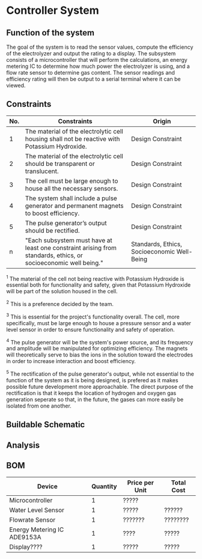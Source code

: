 # Controller System
## Function of the system
The goal of the system is to read the sensor values, compute the efficiency of the electrolyzer and output the rating to a display. The subsystem consists of a microcontroller that will perform the calculations, an energy metering IC to determine how much power the electrolyzer is using, and a flow rate sensor to determine gas content. The sensor readings and efficiency rating will then be output to a serial terminal where it can be viewed.

## Constraints
| No. | Constraints                                                                                   | Origin            |
| --- | --------------------------------------------------------------------------------------------- | ----------------- |
| 1   | The material of the electrolytic cell housing shall not be reactive with Potassium Hydroxide. | Design Constraint |
| 2   | The material of the electrolytic cell should be transparent or translucent.                   | Design Constraint |
| 3   | The cell must be large enough to house all the necessary sensors.                             | Design Constraint | **********************
| 4   | The system shall include a pulse generator and permanent magnets to boost efficiency.         | Design Constraint |
| 5   | The pulse generator’s output should be rectified.                                             | Design Constraint |
| n   | "Each subsystem must have at least one constraint arising from standards, ethics, or socioeconomic well being." | Standards, Ethics, Socioeconomic Well-Being | ***************

<sup>1</sup>
The material of the cell not being reactive with Potassium Hydroxide is essential both for functionality and safety, given that Potassium Hydroxide will be part of the solution housed in the cell.

<sup>2</sup>
This is a preference decided by the team.

<sup>3</sup>
This is essential for the project's functionality overall. The cell, more specifically, must be large enough to house a pressure sensor and a water level sensor in order to ensure functionality and safety of operation.

<sup>4</sup>
The pulse generator will be the system's power source, and its frequency and amplitude will be manipulated for optimizing efficiency. The magnets will theoretically serve to bias the ions in the solution toward the electrodes in order to increase interaction and boost efficiency.

<sup>5</sup>
The rectification of the pulse generator's output, while not essential to the function of the system as it is being designed, is prefered as it makes possible future development more approachable. The direct purpose of the rectification is that it keeps the location of hydrogen and oxygen gas generation seperate so that, in the future, the gases can more easily be isolated from one another.




## Buildable Schematic



## Analysis


## BOM
| Device | Quantity | Price per Unit | Total Cost |
| ------ | -------- | -------------- | ---------- |
| Microcontroller | 1 | ????? |
| Water Level Sensor | 1 | ????? | ?????? | ?????? |
| Flowrate Sensor | 1 | ??????? | ???????? |
| Energy Metering IC ADE9153A | 1 | ???? | ????? |
| Display???? | 1 | ????? | ????? |
